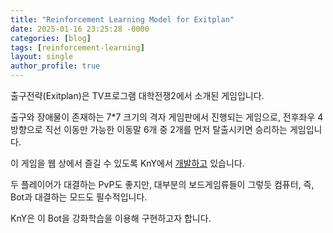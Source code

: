 ```yaml
---
title: "Reinforcement Learning Model for Exitplan"
date: 2025-01-16 23:25:28 -0000
categories: [blog]
tags: [reinforcement-learning]
layout: single
author_profile: true
---
```


출구전략(Exitplan)은 TV프로그램 대학전쟁2에서 소개된 게임입니다.

출구와 장애물이 존재하는 7*7 크기의 격자 게임판에서 진행되는 게임으로,
전후좌우 4방향으로 직선 이동만 가능한 이동말 6개 중 2개를 먼저 탈출시키면 승리하는 게임입니다.

이 게임을 웹 상에서 즐길 수 있도록 KnY에서 [개발하고](https://stockofjobless.tistory.com/69) 있습니다.

두 플레이어가 대결하는 PvP도 좋지만, 대부분의 보드게임류들이 그렇듯 컴퓨터, 즉, Bot과 대결하는 모드도 필수적입니다.

KnY은 이 Bot을 강화학습을 이용해 구현하고자 합니다.


